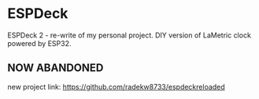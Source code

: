 # ESPDeck
ESPDeck 2 - re-write of my personal project. DIY version of LaMetric clock powered by ESP32.
## NOW ABANDONED
new project link: https://github.com/radekw8733/espdeckreloaded
